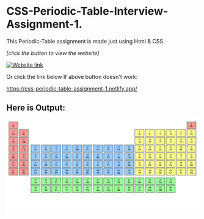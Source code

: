 # CSS-Periodic-Table-Interview-Assignment-1.

This Periodic-Table assignment is made just using Html & CSS.

_[click the button to view the website]_

[![Website link](https://img.shields.io/badge/Website-Link-green)](https://css-periodic-table-assignment-1.netlify.app/)

Or click the link below If above button doesn't work:

https://css-periodic-table-assignment-1.netlify.app/

## Here is Output:

![output](./output.png)
